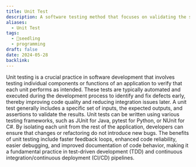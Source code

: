 ```yaml
---
title: Unit Test
description: A software testing method that focuses on validating the smallest testable parts of an application, called units, to ensure they function correctly in isolation.
aliases:
  - Unit Test
tags:
  - 🌱seedling
  - programming
draft: false
date: 2024-05-28
backlink:
---
```


Unit testing is a crucial practice in software development that involves testing individual components or functions of an application to verify that each unit performs as intended. These tests are typically automated and executed during the development process to identify and fix defects early, thereby improving code quality and reducing integration issues later. A unit test generally includes a specific set of inputs, the expected outputs, and assertions to validate the results. Unit tests can be written using various testing frameworks, such as JUnit for Java, pytest for Python, or NUnit for C#. By isolating each unit from the rest of the application, developers can ensure that changes or refactoring do not introduce new bugs. The benefits of unit testing include faster feedback loops, enhanced code reliability, easier debugging, and improved documentation of code behavior, making it a fundamental practice in test-driven development (TDD) and continuous integration/continuous deployment (CI/CD) pipelines.
